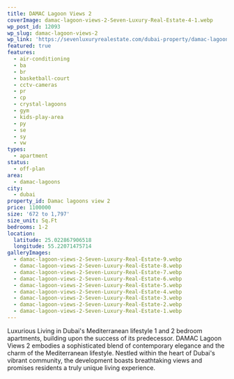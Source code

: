 ```yaml
---
title: DAMAC Lagoon Views 2
coverImage: damac-lagoon-views-2-Seven-Luxury-Real-Estate-4-1.webp
wp_post_id: 12093
wp_slug: damac-lagoon-views-2
wp_link: 'https://sevenluxuryrealestate.com/dubai-property/damac-lagoon-views-2/'
featured: true
features:
  - air-conditioning
  - ba
  - br
  - basketball-court
  - cctv-cameras
  - pr
  - cp
  - crystal-lagoons
  - gym
  - kids-play-area
  - py
  - se
  - sy
  - vw
types:
  - apartment
status:
  - off-plan
area:
  - damac-lagoons
city:
  - dubai
property_id: Damac lagoons view 2
price: 1100000
size: '672 to 1,797'
size_unit: Sq.Ft
bedrooms: 1-2
location:
  latitude: 25.022867906518
  longitude: 55.22071475714
galleryImages:
  - damac-lagoon-views-2-Seven-Luxury-Real-Estate-9.webp
  - damac-lagoon-views-2-Seven-Luxury-Real-Estate-8.webp
  - damac-lagoon-views-2-Seven-Luxury-Real-Estate-7.webp
  - damac-lagoon-views-2-Seven-Luxury-Real-Estate-6.webp
  - damac-lagoon-views-2-Seven-Luxury-Real-Estate-5.webp
  - damac-lagoon-views-2-Seven-Luxury-Real-Estate-4.webp
  - damac-lagoon-views-2-Seven-Luxury-Real-Estate-3.webp
  - damac-lagoon-views-2-Seven-Luxury-Real-Estate-2.webp
  - damac-lagoon-views-2-Seven-Luxury-Real-Estate-1.webp
---
```


Luxurious Living in Dubai's Mediterranean lifestyle 1 and 2 bedroom apartments, building upon the success of its predecessor. DAMAC Lagoon Views 2 embodies a sophisticated blend of contemporary elegance and the charm of the Mediterranean lifestyle. Nestled within the heart of Dubai's vibrant community, the development boasts breathtaking views and promises residents a truly unique living experience.
